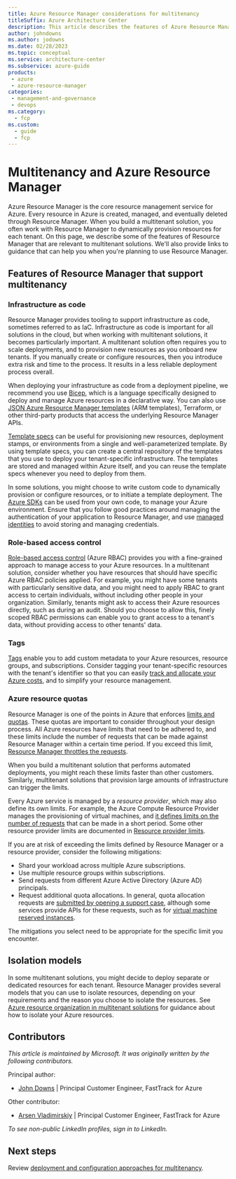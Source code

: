 ```yaml
---
title: Azure Resource Manager considerations for multitenancy
titleSuffix: Azure Architecture Center
description: This article describes the features of Azure Resource Manager that are useful when you work with multitenanted systems, and it provides links to guidance and examples for how to use Azure Resource Manager in a multitenant solution.
author: johndowns
ms.author: jodowns
ms.date: 02/28/2023
ms.topic: conceptual
ms.service: architecture-center
ms.subservice: azure-guide
products:
 - azure
 - azure-resource-manager
categories:
 - management-and-governance
 - devops
ms.category:
  - fcp
ms.custom:
  - guide
  - fcp
---
```


# Multitenancy and Azure Resource Manager

Azure Resource Manager is the core resource management service for Azure. Every resource in Azure is created, managed, and eventually deleted through Resource Manager. When you build a multitenant solution, you often work with Resource Manager to dynamically provision resources for each tenant. On this page, we describe some of the features of Resource Manager that are relevant to multitenant solutions. We'll also provide links to guidance that can help you when you're planning to use Resource Manager.

## Features of Resource Manager that support multitenancy

### Infrastructure as code

Resource Manager provides tooling to support infrastructure as code, sometimes referred to as IaC. Infrastructure as code is important for all solutions in the cloud, but when working with multitenant solutions, it becomes particularly important. A multitenant solution often requires you to scale deployments, and to provision new resources as you onboard new tenants. If you manually create or configure resources, then you introduce extra risk and time to the process. It results in a less reliable deployment process overall.

When deploying your infrastructure as code from a deployment pipeline, we recommend you use [Bicep](/azure/azure-resource-manager/bicep), which is a language specifically designed to deploy and manage Azure resources in a declarative way. You can also use [JSON Azure Resource Manager templates](/azure/azure-resource-manager/templates) (ARM templates), Terraform, or other third-party products that access the underlying Resource Manager APIs.

[Template specs](/azure/azure-resource-manager/templates/template-specs) can be useful for provisioning new resources, deployment stamps, or environments from a single and well-parameterized template. By using template specs, you can create a central repository of the templates that you use to deploy your tenant-specific infrastructure. The templates are stored and managed within Azure itself, and you can reuse the template specs whenever you need to deploy from them.

In some solutions, you might choose to write custom code to dynamically provision or configure resources, or to initiate a template deployment. The [Azure SDKs](https://azure.microsoft.com/downloads) can be used from your own code, to manage your Azure environment. Ensure that you follow good practices around managing the authentication of your application to Resource Manager, and use [managed identities](/azure/active-directory/managed-identities-azure-resources) to avoid storing and managing credentials.

### Role-based access control

[Role-based access control](/azure/role-based-access-control) (Azure RBAC) provides you with a fine-grained approach to manage access to your Azure resources. In a multitenant solution, consider whether you have resources that should have specific Azure RBAC policies applied. For example, you might have some tenants with particularly sensitive data, and you might need to apply RBAC to grant access to certain individuals, without including other people in your organization. Similarly, tenants might ask to access their Azure resources directly, such as during an audit. Should you choose to allow this, finely scoped RBAC permissions can enable you to grant access to a tenant's data, without providing access to other tenants' data.

### Tags

[Tags](/azure/azure-resource-manager/management/tag-resources) enable you to add custom metadata to your Azure resources, resource groups, and subscriptions. Consider tagging your tenant-specific resources with the tenant's identifier so that you can easily [track and allocate your Azure costs](../approaches/cost-management-allocation.yml), and to simplify your resource management.

### Azure resource quotas

Resource Manager is one of the points in Azure that enforces [limits and quotas](/azure/azure-resource-manager/management/azure-subscription-service-limits). These quotas are important to consider throughout your design process. All Azure resources have limits that need to be adhered to, and these limits include the number of requests that can be made against Resource Manager within a certain time period. If you exceed this limit, [Resource Manager throttles the requests](/azure/azure-resource-manager/management/request-limits-and-throttling).

When you build a multitenant solution that performs automated deployments, you might reach these limits faster than other customers. Similarly, multitenant solutions that provision large amounts of infrastructure can trigger the limits.

Every Azure service is managed by a *resource provider*, which may also define its own limits. For example, the Azure Compute Resource Provider manages the provisioning of virtual machines, and [it defines limits on the number of requests](/troubleshoot/azure/virtual-machines/troubleshooting-throttling-errors) that can be made in a short period. Some other resource provider limits are documented in [Resource provider limits](/azure/azure-resource-manager/management/request-limits-and-throttling#resource-provider-limits).

If you are at risk of exceeding the limits defined by Resource Manager or a resource provider, consider the following mitigations:

- Shard your workload across multiple Azure subscriptions.
- Use multiple resource groups within subscriptions.
- Send requests from different Azure Active Directory (Azure AD) principals.
- Request additional quota allocations. In general, quota allocation requests are [submitted by opening a support case](/azure/azure-resource-manager/management/azure-subscription-service-limits#managing-limits), although some services provide APIs for these requests, such as for [virtual machine reserved instances](/rest/api/reserved-vm-instances/quotaapi).

The mitigations you select need to be appropriate for the specific limit you encounter.

## Isolation models

In some multitenant solutions, you might decide to deploy separate or dedicated resources for each tenant. Resource Manager provides several models that you can use to isolate resources, depending on your requirements and the reason you choose to isolate the resources. See [Azure resource organization in multitenant solutions](../approaches/resource-organization.yml) for guidance about how to isolate your Azure resources.

## Contributors

*This article is maintained by Microsoft. It was originally written by the following contributors.*

Principal author:

 * [John Downs](http://linkedin.com/in/john-downs) | Principal Customer Engineer, FastTrack for Azure

Other contributor:

 * [Arsen Vladimirskiy](http://linkedin.com/in/arsenv) | Principal Customer Engineer, FastTrack for Azure

*To see non-public LinkedIn profiles, sign in to LinkedIn.*

## Next steps

Review [deployment and configuration approaches for multitenancy](../approaches/deployment-configuration.yml).
